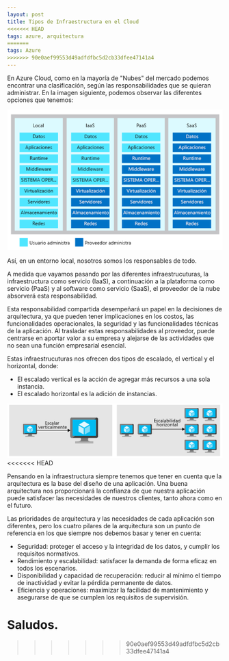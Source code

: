 ```yaml
---
layout: post
title: Tipos de Infraestructura en el Cloud
<<<<<<< HEAD
tags: azure, arquitectura
=======
tags: Azure
>>>>>>> 90e0aef99553d49adfdfbc5d2cb33dfee47141a4
---
```



En Azure Cloud, como en la mayoría de "Nubes" del mercado podemos encontrar una clasificación, según las responsabilidades que se quieran administrar. En la imagen siguiente, podemos observar las diferentes opciones que tenemos:

![Infraestructura](/img/tiposinfraestructuracloud/iaaspaassaas.png "Infraestructura")

Así, en un entorno local, nosotros somos los responsables de todo. 

A medida que vayamos pasando por las diferentes infraestrucuturas, la infraestructura como servicio (IaaS), a continuación a la plataforma como servicio (PaaS) y al software como servicio (SaaS), el proveedor de la nube absorverá esta responsabilidad. 

Esta responsabilidad compartida desempeñará un papel en la decisiones de arquitectura, ya que pueden tener implicaciones en los costos, las funcionalidades operacionales, la seguridad y las funcionalidades técnicas de la aplicación. Al trasladar estas responsabilidades al proveedor, puede centrarse en aportar valor a su empresa y alejarse de las actividades que no sean una función empresarial esencial.

Estas infraestrucuturas nos ofrecen dos tipos de escalado, el vertical y el horizontal, donde:
   - El escalado vertical es la acción de agregar más recursos a una sola instancia.
   - El escalado horizontal es la adición de instancias.

![TiposEscalado](/img/tiposinfraestructuracloud/escalado.png "TiposEscalado")
<<<<<<< HEAD

Pensando en la infraestructura siempre tenemos que tener en cuenta que la arquitectura es la base del diseño de una aplicación. Una buena arquitectura nos proporcionará la confianza de que nuestra aplicación puede satisfacer las necesidades de nuestros clientes, tanto ahora como en el futuro.

Las prioridades de arquitectura y las necesidades de cada aplicación son diferentes, pero los cuatro pilares de la arquitectura son un punto de referencia en los que siempre nos debemos basar y tener en cuenta:

- Seguridad: proteger el acceso y la integridad de los datos, y cumplir los requisitos normativos.
- Rendimiento y escalabilidad: satisfacer la demanda de forma eficaz en todos los escenarios.
- Disponibilidad y capacidad de recuperación: reducir al mínimo el tiempo de inactividad y evitar la pérdida permanente de datos.
- Eficiencia y operaciones: maximizar la facilidad de mantenimiento y asegurarse de que se cumplen los requisitos de supervisión.

Saludos.
=======
>>>>>>> 90e0aef99553d49adfdfbc5d2cb33dfee47141a4
